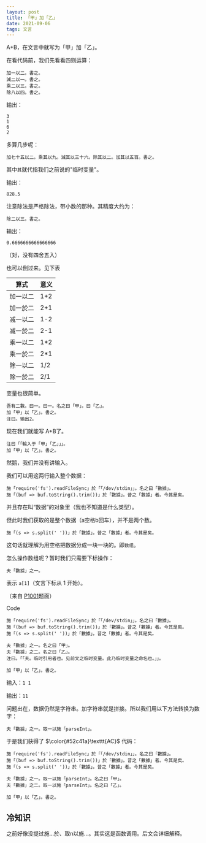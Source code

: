 ```yaml
---
layout: post
title: 「甲」加「乙」
date: 2021-09-06
tags: 文言
---
```

A+B，在文言中就写为「甲」加「乙」。

在看代码前，我们先看看四则运算：

```
加一以二。書之。
減二以一。書之。
乘二以三。書之。
除八以四。書之。
```
输出：
```
3
1
6
2
```
多算几步呢：

	加七十五以二。乘其以九。減其以三十六。除其以二。加其以五百。書之。

其中`其`就代指我们之前说的"临时变量"。

输出：

	828.5
    
注意除法是严格除法，带小数的那种。其精度大约为：

	除二以三。書之。

输出：

	0.6666666666666666

（对，没有四舍五入）

也可以倒过来。见下表

|算式|意义|
|---|---|
|加一以二|1+2|
|加一於二|2+1|
|减一以二|1-2|
|减一於二|2-1|
|乘一以二|1\*2|
|乘一於二|2\*1|
|除一以二|1/2|
|除一於二|2/1|

变量也很简单。
```
吾有二數。曰一。曰一。名之曰「甲」。曰「乙」。
加「甲」以「乙」。書之。
注曰。输出2。
```
现在我们就能写 A+B了。
```
注曰「「輸入于「甲」「乙」」」。
加「甲」以「乙」。書之。
```
然鹅，我们并没有讲输入。

我们可以用这两行输入整个数据：

```
施「require('fs').readFileSync」於「「/dev/stdin」」。名之曰「數據」。
施「(buf => buf.toString().trim())」於「數據」。昔之「數據」者。今其是矣。

```
并且存在叫“数据”的对象里（我也不知道是什么类型）。

但此时我们获取的是整个数据（a空格b回车），并不是两个数。

	施「(s => s.split(' '))」於「數據」。昔之「數據」者。今其是矣。

这句话就理解为用空格把数据分成一块一块的。即`数组`。

怎么操作数组呢？暂时我们只需要下标操作：

	夫「數據」之一。
    
表示 `a[1]`（文言下标从 1 开始）。

（来自 [P1001](/problem/P1001)题面）

Code
```
施「require('fs').readFileSync」於「「/dev/stdin」」。名之曰「數據」。
施「(buf => buf.toString().trim())」於「數據」。昔之「數據」者。今其是矣。
施「(s => s.split(' '))」於「數據」。昔之「數據」者。今其是矣。

夫「數據」之一。名之曰「甲」。
夫「數據」之二。名之曰「乙」。
注曰。「「夫。临时引用者也。见前文之临时变量。此乃临时变量之命名也。」」。

加「甲」以「乙」。書之。
```
输入：`1 1`

输出：`11`

问题出在，数据仍然是字符串。加字符串就是拼接。所以我们用以下方法转换为数字：

	夫「數據」之一。取一以施「parseInt」。
    
于是我们获得了 $\color{#52c41a}\texttt{AC}$ 代码：
```
施「require('fs').readFileSync」於「「/dev/stdin」」。名之曰「數據」。
施「(buf => buf.toString().trim())」於「數據」。昔之「數據」者。今其是矣。
施「(s => s.split(' '))」於「數據」。昔之「數據」者。今其是矣。

夫「數據」之一。取一以施「parseInt」。名之曰「甲」。
夫「數據」之二。取一以施「parseInt」。名之曰「乙」。

加「甲」以「乙」。書之。
```

## 冷知识

之前好像没提过施...於、取n以施...。其实这是函数调用。后文会详细解释。